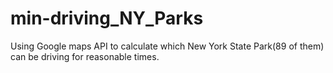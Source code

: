 # min-driving_NY_Parks
Using Google maps API to calculate which New York State Park(89 of them) can be driving for reasonable times. 

